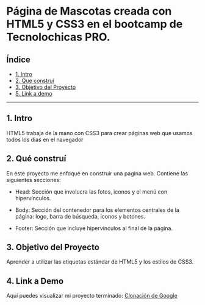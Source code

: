 # Página de Mascotas creada con HTML5 y CSS3 en el bootcamp de Tecnolochicas PRO.


## **Índice** 

* [1. Intro](#)
* [2. Que construí](#)
* [3. Objetivo del Proyecto](#)
* [5. Link a demo](#)

****

## 1. Intro

HTML5 trabaja de la mano con CSS3 para crear páginas web que usamos todos los dias en el navegador

## 2. Qué construí

En este proyecto me enfoqué en construir una pagina web. Contiene las siguientes secciones:

* Head: Sección que involucra las fotos, iconos y el menú con hipervínculos.

* Body: Sección del contenedor para los elementos centrales de la página: logo, barra de búsqueda, iconos y botones.

* Footer: Sección que incluye hipervínculos al final de la página.

## 3. Objetivo del Proyecto
Aprender a utilizar las etiquetas estándar de HTML5 y los estilos de CSS3.

## 4. Link a Demo
Aquí puedes visualizar mi proyecto terminado: [Clonación de Google](#)
